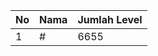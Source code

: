 | No | Nama            | Jumlah Level |
|----|-----------------|--------------|
| 1  | #    |    6655        |
